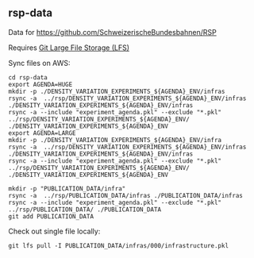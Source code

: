rsp-data
--------

Data for https://github.com/SchweizerischeBundesbahnen/RSP

Requires [Git Large File Storage (LFS)](https://git-lfs.github.com/)

Sync files on AWS:
```shell script
cd rsp-data
export AGENDA=HUGE
mkdir -p ./DENSITY_VARIATION_EXPERIMENTS_${AGENDA}_ENV/infras
rsync -a  ../rsp/DENSITY_VARIATION_EXPERIMENTS_${AGENDA}_ENV/infras ./DENSITY_VARIATION_EXPERIMENTS_${AGENDA}_ENV/infras
rsync -a --include "experiment_agenda.pkl" --exclude "*.pkl" ../rsp/DENSITY_VARIATION_EXPERIMENTS_${AGENDA}_ENV/ ./DENSITY_VARIATION_EXPERIMENTS_${AGENDA}_ENV
export AGENDA=LARGE
mkdir -p ./DENSITY_VARIATION_EXPERIMENTS_${AGENDA}_ENV/infra
rsync -a  ../rsp/DENSITY_VARIATION_EXPERIMENTS_${AGENDA}_ENV/infras ./DENSITY_VARIATION_EXPERIMENTS_${AGENDA}_ENV/infras
rsync -a --include "experiment_agenda.pkl" --exclude "*.pkl" ../rsp/DENSITY_VARIATION_EXPERIMENTS_${AGENDA}_ENV/ ./DENSITY_VARIATION_EXPERIMENTS_${AGENDA}_ENV

mkdir -p "PUBLICATION_DATA/infra"
rsync -a  ../rsp/PUBLICATION_DATA/infras ./PUBLICATION_DATA/infras
rsync -a --include "experiment_agenda.pkl" --exclude "*.pkl" ../rsp/PUBLICATION_DATA/ ./PUBLICATION_DATA
git add PUBLICATION_DATA
```

Check out single file locally:
```shell script
git lfs pull -I PUBLICATION_DATA/infras/000/infrastructure.pkl
```